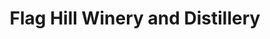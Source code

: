 ---
title: "Flag Hill Winery and Distillery"
url: /lee/flag-hill-winery-and-distillery/
shop: alcohol
---